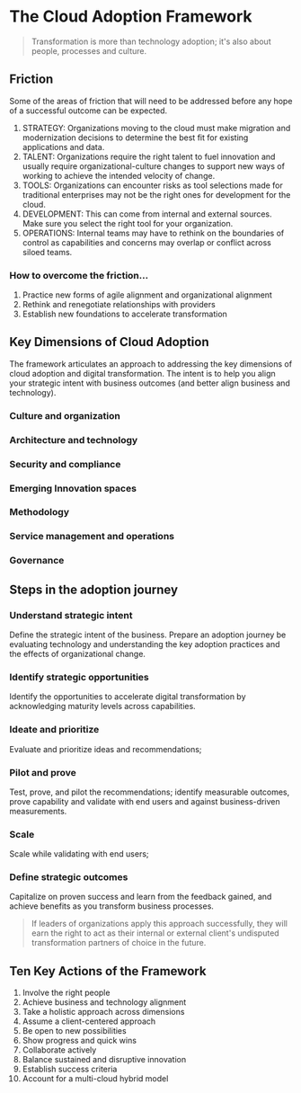 # The Cloud Adoption Framework
> Transformation is more than technology adoption; it's also about people, processes and culture.

##  Friction
Some of the areas of friction that will need to be addressed before any hope of a successful outcome can be expected.
1. STRATEGY: Organizations moving to the cloud must make migration and modernization decisions to determine the best fit for existing applications and data.
2. TALENT: Organizations require the right talent to fuel innovation and usually require organizational-culture changes to support new ways of working to achieve the intended velocity of change.
3. TOOLS: Organizations can encounter risks as tool selections made for traditional enterprises may not be the right ones for development for the cloud.
4. DEVELOPMENT: This can come from internal and external sources. Make sure you select the right tool for your organization.
5. OPERATIONS: Internal teams may have to rethink on the boundaries of control as capabilities and concerns may overlap or conflict across siloed teams.

### How to overcome the friction...
1. Practice new forms of agile alignment and organizational alignment
2. Rethink and renegotiate relationships with providers
3. Establish new foundations to accelerate transformation

## Key Dimensions of Cloud Adoption
The framework articulates an approach to addressing the key dimensions of cloud adoption and digital transformation. The intent is to help you align your strategic intent with business outcomes (and better align business and technology).

### Culture and organization
### Architecture and technology
### Security and compliance
### Emerging Innovation spaces
### Methodology
### Service management and operations
### Governance

## Steps in the adoption journey
### Understand strategic intent
Define the strategic intent of the business. Prepare an adoption journey be evaluating technology and understanding the key adoption practices and the effects of organizational change.
### Identify strategic opportunities
Identify the opportunities to accelerate digital transformation by acknowledging maturity levels across capabilities.
### Ideate and prioritize
Evaluate and prioritize ideas and recommendations;
### Pilot and prove
Test, prove, and pilot the recommendations; identify measurable outcomes, prove capability and validate with end users and against business-driven measurements.
### Scale
Scale while validating with end users; 
### Define strategic outcomes
Capitalize on proven success and learn from the feedback gained, and achieve benefits as you transform business processes.

> If leaders of organizations apply this approach successfully, they will earn the right to act as their internal or external client's undisputed transformation partners of choice in the future.

## Ten Key Actions of the Framework

1. Involve the right people
2. Achieve business and technology alignment
3. Take a holistic approach across dimensions
4. Assume a client-centered approach
5. Be open to new possibilities
6. Show progress and quick wins
7. Collaborate actively
8. Balance sustained and disruptive innovation
9. Establish success criteria
10. Account for a multi-cloud hybrid model
 
<!--stackedit_data:
eyJoaXN0b3J5IjpbMTkzMTc1Nzg1NywxNzcwODM1OTE3LC0xMz
I4Nzg2OTAzLDE4MTc0Nzc4NTksLTE0MDE4ODc1NzMsLTExNDIy
NjY1MjVdfQ==
-->